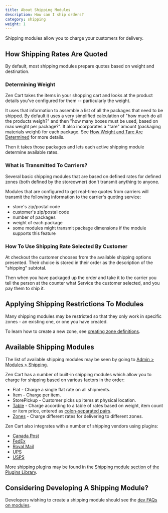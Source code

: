 ```yaml
---
title: About Shipping Modules
description: How can I ship orders?
category: shipping
weight: 1
---
```


Shipping modules allow you to charge your customers for delivery.

## How Shipping Rates Are Quoted

By default, most shipping modules prepare quotes based on weight and destination.

### Determining Weight

Zen Cart takes the items in your shopping cart and looks at the product details you've configured for them -- particularly the weight. 

It uses that information to assemble a list of all the packages that need to be shipped. By default it uses a very simplified calculation of "how much do all the products weigh?" and then "how many boxes must be used, based on max weight per package?". It also incorporates a "tare" amount (packaging materials weight) for each package. See [How Weight and Tare Are Determined](/user/shipping/shipping_calculations/) for more details.

Then it takes those packages and lets each active shipping module determine available rates.


### What is Transmitted To Carriers?
Several basic shipping modules that are based on defined rates for defined zones (both defined by the storeowner) don't transmit anything to anyone.

Modules that are configured to get real-time quotes from carriers will transmit the following information to the carrier's quoting service:

  - store's zip/postal code
  - customer's zip/postal code
  - number of packages
  - weight of each package
  - some modules might transmit package dimensions if the module supports this feature

### How To Use Shipping Rate Selected By Customer

At checkout the customer chooses from the available shipping options presented. Their choice is stored in their order as the description of the "shipping" subtotal.

Then when you have packaged up the order and take it to the carrier you tell the person at the counter what Service the customer selected, and you pay them to ship it.


## Applying Shipping Restrictions To Modules

Many shipping modules may be restricted so that they only work in specific zones - an existing one, or one you have created.  

To learn how to create a new zone, see [creating zone definitions](/user/locations/zone_definitions/). 


## Available Shipping Modules

The list of available shipping modules may be seen by going to [Admin > Modules > Shipping](/user/admin_pages/modules/shipping/).

Zen Cart has a number of built-in shipping modules which allow you to charge for shipping based on various factors in the order: 

- Flat - Charge a single flat rate on all shipments.
- Item - Charge per item.
- StorePickup - Customer picks up items at physical location.
- [Table](/user/shipping/table/) - Charge according to a table of rates based on weight, item count or item price, entered as [colon-separated pairs](/user/running/colon-separated-pairs/). 
- [Zones](/user/shipping/zones/) - Charge different rates for delivering to different zones.

Zen Cart also integrates with a number of shipping vendors using plugins:

- [Canada Post](https://www.zen-cart.com/downloads.php?do=file&id=4)
- [FedEx](/user/shipping/fedex)
- [Royal Mail](https://www.zen-cart.com/downloads.php?do=file&id=190)
- [UPS](/user/shipping/ups/)
- [USPS](/user/shipping/usps)

More shipping plugins may be found in the [Shipping module section of the Plugins Library](https://www.zen-cart.com/downloads.php?do=cat&id=11).


## Considering Developing A Shipping Module?

Developers wishing to create a shipping module should see the [dev FAQs on modules](/dev/code/modules/). 
